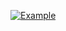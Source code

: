 
[![Example](https://github.com/neobip/shellStack/actions/workflows/test.yml/badge.svg)](https://github.com/neobip/shellStack/actions/workflows/test.yml)